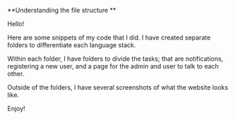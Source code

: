 **Understanding the file structure **

Hello!

Here are some snippets of my code that I did. I have created separate folders to differentiate each language stack. 

Within each folder, I have folders to divide the tasks; that are notifications, registering a new user, and a page for the admin and user to talk to each other. 

Outside of the folders, I have several screenshots of what the website looks like. 

Enjoy!
